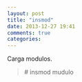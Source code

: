 ```yaml
---
layout: post
title: "insmod"
date: 2013-12-27 19:41
comments: true
categories: 
---
```

Carga modulos.

>\# insmod mudulo

